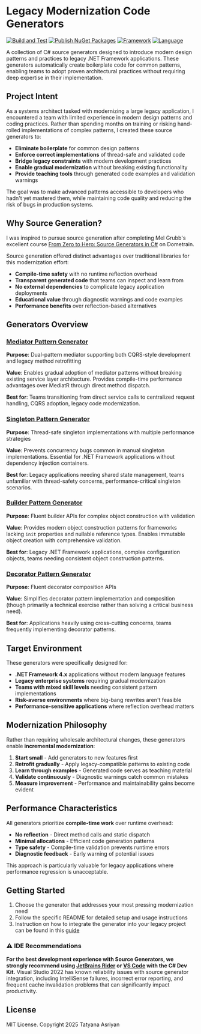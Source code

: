 ﻿# Legacy Modernization Code Generators
[![Build and Test](https://github.com/tasriyan/Knara.SourceGenerators.DesignPatterns/actions/workflows/build.yml/badge.svg)](https://github.com/tasriyan/Knara.SourceGenerators.DesignPatterns/actions/workflows/build.yml)
[![Publish NuGet Packages](https://github.com/tasriyan/Knara.SourceGenerators.DesignPatterns/actions/workflows/publish.yml/badge.svg)](https://github.com/tasriyan/Knara.SourceGenerators.DesignPatterns/actions/workflows/publish.yml)
[![Framework](https://img.shields.io/badge/.NET-Standard%202.0%20%7C%20.NET%209.0-blue)](https://dotnet.microsoft.com/)
[![Language](https://img.shields.io/badge/language-C%23-239120.svg)](https://docs.microsoft.com/en-us/dotnet/csharp/)

A collection of C# source generators designed to introduce modern design patterns and practices to legacy .NET Framework applications. These generators automatically create boilerplate code for common patterns, enabling teams to adopt proven architectural practices without requiring deep expertise in their implementation.

## Project Intent
As a systems architect tasked with modernizing a large legacy application, I encountered a team with limited experience in modern design patterns and coding practices. Rather than spending months on training or risking hand-rolled implementations of complex patterns, I created these source generators to:

- **Eliminate boilerplate** for common design patterns
- **Enforce correct implementations** of thread-safe and validated code  
- **Bridge legacy constraints** with modern development practices
- **Enable gradual modernization** without breaking existing functionality
- **Provide teaching tools** through generated code examples and validation warnings

The goal was to make advanced patterns accessible to developers who hadn't yet mastered them, while maintaining code quality and reducing the risk of bugs in production systems.

## Why Source Generation?
I was inspired to pursue source generation after completing Mel Grubb's excellent course [From Zero to Hero: Source Generators in C#](https://courses.dometrain.com/courses/take/from-zero-to-hero-source-generators-in-csharp) on Dometrain. 

Source generation offered distinct advantages over traditional libraries for this modernization effort:

- **Compile-time safety** with no runtime reflection overhead
- **Transparent generated code** that teams can inspect and learn from
- **No external dependencies** to complicate legacy application deployments
- **Educational value** through diagnostic warnings and code examples
- **Performance benefits** over reflection-based alternatives

## Generators Overview

### [Mediator Pattern Generator](./Mediator/README.md)
**Purpose**: Dual-pattern mediator supporting both CQRS-style development and legacy method retrofitting

**Value**: Enables gradual adoption of mediator patterns without breaking existing service layer architecture. Provides compile-time performance advantages over MediatR through direct method dispatch.

**Best for**: Teams transitioning from direct service calls to centralized request handling, CQRS adoption, legacy code modernization.

### [Singleton Pattern Generator](./Singleton/README.md)  
**Purpose**: Thread-safe singleton implementations with multiple performance strategies

**Value**: Prevents concurrency bugs common in manual singleton implementations. Essential for .NET Framework applications without dependency injection containers.

**Best for**: Legacy applications needing shared state management, teams unfamiliar with thread-safety concerns, performance-critical singleton scenarios.

### [Builder Pattern Generator](./Builder/README.md)
**Purpose**: Fluent builder APIs for complex object construction with validation

**Value**: Provides modern object construction patterns for frameworks lacking `init` properties and nullable reference types. Enables immutable object creation with comprehensive validation.

**Best for**: Legacy .NET Framework applications, complex configuration objects, teams needing consistent object construction patterns.

### [Decorator Pattern Generator](./Decorator/README.md)
**Purpose**: Fluent decorator composition APIs

**Value**: Simplifies decorator pattern implementation and composition (though primarily a technical exercise rather than solving a critical business need).

**Best for**: Applications heavily using cross-cutting concerns, teams frequently implementing decorator patterns.

## Target Environment
These generators were specifically designed for:

- **.NET Framework 4.x** applications without modern language features
- **Legacy enterprise systems** requiring gradual modernization  
- **Teams with mixed skill levels** needing consistent pattern implementations
- **Risk-averse environments** where big-bang rewrites aren't feasible
- **Performance-sensitive applications** where reflection overhead matters

## Modernization Philosophy
Rather than requiring wholesale architectural changes, these generators enable **incremental modernization**:

1. **Start small** - Add generators to new features first
2. **Retrofit gradually** - Apply legacy-compatible patterns to existing code
3. **Learn through examples** - Generated code serves as teaching material
4. **Validate continuously** - Diagnostic warnings catch common mistakes
5. **Measure improvement** - Performance and maintainability gains become evident

## Performance Characteristics
All generators prioritize **compile-time work** over runtime overhead:

- **No reflection** - Direct method calls and static dispatch
- **Minimal allocations** - Efficient code generation patterns
- **Type safety** - Compile-time validation prevents runtime errors
- **Diagnostic feedback** - Early warning of potential issues

This approach is particularly valuable for legacy applications where performance regression is unacceptable.

## Getting Started
1. Choose the generator that addresses your most pressing modernization need
2. Follow the specific README for detailed setup and usage instructions
3. Instruction on how to integrate the generator into your legacy project can be found in this [guide](docs/dotnet-legacy-guide.md)

### ⚠️ IDE Recommendations
**For the best development experience with Source Generators, we strongly recommend using [JetBrains Rider](https://www.jetbrains.com/rider/) or [VS Code](https://code.visualstudio.com/) with the C# Dev Kit.** Visual Studio 2022 has known reliability issues with source generator integration, including IntelliSense failures, incorrect error reporting, and frequent cache invalidation problems that can significantly impact productivity.


## License
MIT License. Copyright 2025 Tatyana Asriyan
